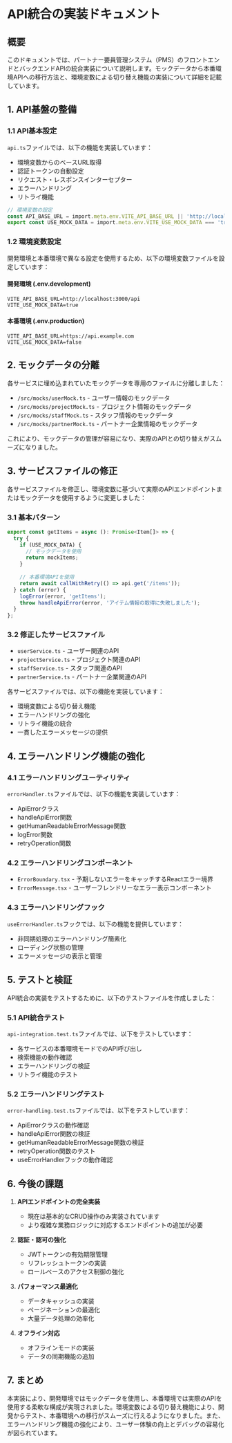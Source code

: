 # API統合の実装ドキュメント

## 概要
このドキュメントでは、パートナー要員管理システム（PMS）のフロントエンドとバックエンドAPIの統合実装について説明します。モックデータから本番環境APIへの移行方法と、環境変数による切り替え機能の実装について詳細を記載しています。

## 1. API基盤の整備

### 1.1 API基本設定
`api.ts`ファイルでは、以下の機能を実装しています：
- 環境変数からのベースURL取得
- 認証トークンの自動設定
- リクエスト・レスポンスインターセプター
- エラーハンドリング
- リトライ機能

```typescript
// 環境変数の設定
const API_BASE_URL = import.meta.env.VITE_API_BASE_URL || 'http://localhost:3000/api';
export const USE_MOCK_DATA = import.meta.env.VITE_USE_MOCK_DATA === 'true';
```

### 1.2 環境変数設定
開発環境と本番環境で異なる設定を使用するため、以下の環境変数ファイルを設定しています：

#### 開発環境 (.env.development)
```
VITE_API_BASE_URL=http://localhost:3000/api
VITE_USE_MOCK_DATA=true
```

#### 本番環境 (.env.production)
```
VITE_API_BASE_URL=https://api.example.com
VITE_USE_MOCK_DATA=false
```

## 2. モックデータの分離

各サービスに埋め込まれていたモックデータを専用のファイルに分離しました：

- `/src/mocks/userMock.ts` - ユーザー情報のモックデータ
- `/src/mocks/projectMock.ts` - プロジェクト情報のモックデータ
- `/src/mocks/staffMock.ts` - スタッフ情報のモックデータ
- `/src/mocks/partnerMock.ts` - パートナー企業情報のモックデータ

これにより、モックデータの管理が容易になり、実際のAPIとの切り替えがスムーズになりました。

## 3. サービスファイルの修正

各サービスファイルを修正し、環境変数に基づいて実際のAPIエンドポイントまたはモックデータを使用するように変更しました：

### 3.1 基本パターン
```typescript
export const getItems = async (): Promise<Item[]> => {
  try {
    if (USE_MOCK_DATA) {
      // モックデータを使用
      return mockItems;
    }
    
    // 本番環境APIを使用
    return await callWithRetry(() => api.get('/items'));
  } catch (error) {
    logError(error, 'getItems');
    throw handleApiError(error, 'アイテム情報の取得に失敗しました');
  }
};
```

### 3.2 修正したサービスファイル
- `userService.ts` - ユーザー関連のAPI
- `projectService.ts` - プロジェクト関連のAPI
- `staffService.ts` - スタッフ関連のAPI
- `partnerService.ts` - パートナー企業関連のAPI

各サービスファイルでは、以下の機能を実装しています：
- 環境変数による切り替え機能
- エラーハンドリングの強化
- リトライ機能の統合
- 一貫したエラーメッセージの提供

## 4. エラーハンドリング機能の強化

### 4.1 エラーハンドリングユーティリティ
`errorHandler.ts`ファイルでは、以下の機能を実装しています：
- ApiErrorクラス
- handleApiError関数
- getHumanReadableErrorMessage関数
- logError関数
- retryOperation関数

### 4.2 エラーハンドリングコンポーネント
- `ErrorBoundary.tsx` - 予期しないエラーをキャッチするReactエラー境界
- `ErrorMessage.tsx` - ユーザーフレンドリーなエラー表示コンポーネント

### 4.3 エラーハンドリングフック
`useErrorHandler.ts`フックでは、以下の機能を提供しています：
- 非同期処理のエラーハンドリング簡素化
- ローディング状態の管理
- エラーメッセージの表示と管理

## 5. テストと検証

API統合の実装をテストするために、以下のテストファイルを作成しました：

### 5.1 API統合テスト
`api-integration.test.ts`ファイルでは、以下をテストしています：
- 各サービスの本番環境モードでのAPI呼び出し
- 検索機能の動作確認
- エラーハンドリングの検証
- リトライ機能のテスト

### 5.2 エラーハンドリングテスト
`error-handling.test.ts`ファイルでは、以下をテストしています：
- ApiErrorクラスの動作確認
- handleApiError関数の検証
- getHumanReadableErrorMessage関数の検証
- retryOperation関数のテスト
- useErrorHandlerフックの動作確認

## 6. 今後の課題

1. **APIエンドポイントの完全実装**
   - 現在は基本的なCRUD操作のみ実装されています
   - より複雑な業務ロジックに対応するエンドポイントの追加が必要

2. **認証・認可の強化**
   - JWTトークンの有効期限管理
   - リフレッシュトークンの実装
   - ロールベースのアクセス制御の強化

3. **パフォーマンス最適化**
   - データキャッシュの実装
   - ページネーションの最適化
   - 大量データ処理の効率化

4. **オフライン対応**
   - オフラインモードの実装
   - データの同期機能の追加

## 7. まとめ

本実装により、開発環境ではモックデータを使用し、本番環境では実際のAPIを使用する柔軟な構成が実現されました。環境変数による切り替え機能により、開発からテスト、本番環境への移行がスムーズに行えるようになりました。また、エラーハンドリング機能の強化により、ユーザー体験の向上とデバッグの容易化が図られています。
